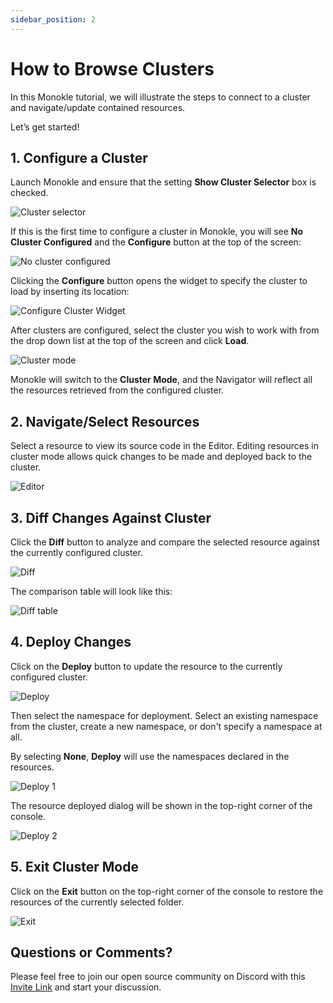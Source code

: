 ```yaml
---
sidebar_position: 2
---
```


# How to Browse Clusters

In this Monokle tutorial, we will illustrate the steps to connect to a cluster and navigate/update contained resources.

Let’s get started! 

## **1. Configure a Cluster**
 
Launch Monokle and ensure that the setting **Show Cluster Selector** box is checked.

![Cluster selector](img/tutorial-cluster-selector-1.9.png)


If this is the first time to configure a cluster in Monokle, you will see **No Cluster Configured** and the **Configure** button at the top of the screen:

![No cluster configured](img/no-cluster-configured.png)

Clicking the **Configure** button opens the widget to specify the cluster to load by inserting its location:

![Configure Cluster Widget](img/configure-cluster.png)

After clusters are configured, select the cluster you wish to work with from the drop down list at the top of the screen and click **Load**.

![Cluster mode](img/cluster-mode-1-1.9.png)

Monokle will switch to the **Cluster Mode**, and the Navigator will reflect all the resources retrieved from the configured cluster. 

## **2. Navigate/Select Resources**

Select a resource to view its source code in the Editor. Editing resources in cluster mode allows quick changes to be made and deployed back to the cluster.

 ![Editor](img/editor-5-1.9.png)

## **3. Diff Changes Against Cluster**

Click the **Diff** button to analyze and compare the selected resource against the currently configured cluster.

![Diff](img/diff-7-1.9.png)

The comparison table will look like this:

![Diff table](img/tutorial-diff-tble-8-1.9.png)

## **4. Deploy Changes**

Click on the **Deploy** button to update the resource to the currently configured cluster.

![Deploy](img/deploy-1.9.png)

Then select the namespace for deployment. Select an existing namespace from the cluster, create a new namespace, or don't specify a namespace at all.

By selecting **None**, **Deploy** will use the namespaces declared in the resources. 

![Deploy 1](img/deploy-1-1.9.png)

The resource deployed dialog will be shown in the top-right corner of the console.

![Deploy 2](img/deploy-2-1.5.0.png)

## **5. Exit Cluster Mode**

Click on the **Exit** button on the top-right corner of the console to restore the resources of the currently selected folder. 

 ![Exit](img/exit-9-1.9.png)
 
## **Questions or Comments?**

Please feel free to join our open source community on Discord with this [Invite Link](https://discord.gg/6zupCZFQbe) and start your discussion.
